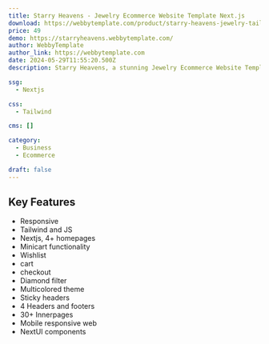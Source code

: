 ```yaml
---
title: Starry Heavens - Jewelry Ecommerce Website Template Next.js
download: https://webbytemplate.com/product/starry-heavens-jewelry-tailwind-with-next-js-template 
price: 49 
demo: https://starryheavens.webbytemplate.com/
author: WebbyTemplate 
author_link: https://webbytemplate.com
date: 2024-05-29T11:55:20.500Z 
description: Starry Heavens, a stunning Jewelry Ecommerce Website Template built with Next.js. Designed to elevate your online jewelry store, this template combines elegance, speed, and functionality.

ssg: 
  - Nextjs

css: 
  - Tailwind

cms: []

category: 
  - Business
  - Ecommerce

draft: false
---
```


## Key Features

- Responsive
- Tailwind and JS
- Nextjs, 4+ homepages
- Minicart functionality
- Wishlist
- cart
- checkout
- Diamond filter
- Multicolored theme
- Sticky headers
- 4 Headers and footers
- 30+ Innerpages
- Mobile responsive web
- NextUI components
